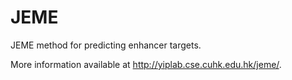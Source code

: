 # JEME
JEME method for predicting enhancer targets.

More information available at http://yiplab.cse.cuhk.edu.hk/jeme/. 
